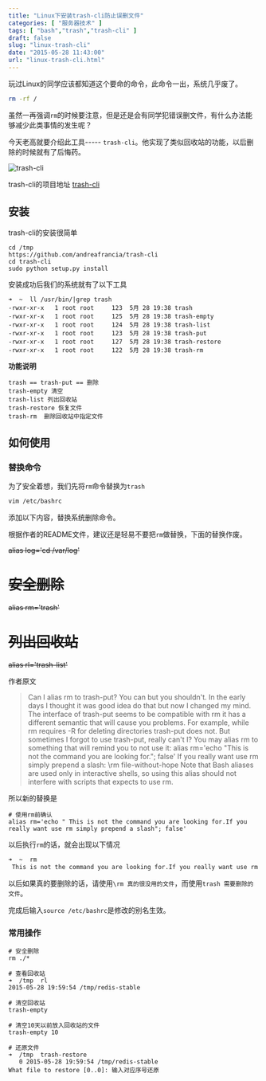 ```yaml
---
title: "Linux下安装trash-cli防止误删文件"
categories: [ "服务器技术" ]
tags: [ "bash","trash","trash-cli" ]
draft: false
slug: "linux-trash-cli"
date: "2015-05-28 11:43:00"
url: "linux-trash-cli.html"
---
```


玩过Linux的同学应该都知道这个要命的命令，此命令一出，系统几乎废了。

```bash
rm -rf /
```

虽然一再强调`rm`的时候要注意，但是还是会有同学犯错误删文件，有什么办法能够减少此类事情的发生呢？

今天老高就要介绍此工具-----  `trash-cli`。他实现了类似回收站的功能，以后删除的时候就有了后悔药。

![trash-cli][1]

<!--more-->


trash-cli的项目地址 [trash-cli][2]

## 安装

trash-cli的安装很简单

```
cd /tmp
https://github.com/andreafrancia/trash-cli
cd trash-cli
sudo python setup.py install
```

安装成功后我们的系统就有了以下工具

```
➜  ~  ll /usr/bin/|grep trash
-rwxr-xr-x   1 root root     123  5月 28 19:38 trash
-rwxr-xr-x   1 root root     125  5月 28 19:38 trash-empty
-rwxr-xr-x   1 root root     124  5月 28 19:38 trash-list
-rwxr-xr-x   1 root root     123  5月 28 19:38 trash-put
-rwxr-xr-x   1 root root     127  5月 28 19:38 trash-restore
-rwxr-xr-x   1 root root     122  5月 28 19:38 trash-rm
```

**功能说明**

```
trash == trash-put == 删除
trash-empty 清空
trash-list 列出回收站
trash-restore 恢复文件
trash-rm  删除回收站中指定文件
```

## 如何使用

### 替换命令

为了安全着想，我们先将`rm`命令替换为`trash`

```bash
vim /etc/bashrc
```

添加以下内容，替换系统删除命令。

根据作者的README文件，建议还是轻易不要把`rm`做替换，下面的替换作废。

<del>

alias log='cd /var/log'

# 安全删除
alias rm='trash'

# 列出回收站
alias rl='trash-list'

</del>

作者原文

> Can I alias rm to trash-put?
You can but you shouldn't. In the early days I thought it was good idea do that but now I changed my mind.
The interface of trash-put seems to be compatible with rm it has a different semantic that will cause you problems. For example, while rm requires -R for deleting directories trash-put does not.
But sometimes I forgot to use trash-put, really can't I?
You may alias rm to something that will remind you to not use it:
alias rm='echo "This is not the command you are looking for."; false'
If you really want use rm simply prepend a slash:
\rm file-without-hope
Note that Bash aliases are used only in interactive shells, so using this alias should not interfere with scripts that expects to use rm.


所以新的替换是

```
# 使用rm前确认
alias rm='echo " This is not the command you are looking for.If you really want use rm simply prepend a slash"; false'
```

以后执行`rm`的话，就会出现以下情况

```bash
➜  ~  rm
 This is not the command you are looking for.If you really want use rm simply prepend a slash
```

以后如果真的要删除的话，请使用`\rm 真的很没用的文件`，而使用`trash 需要删除的文件`。

完成后输入`source /etc/bashrc`是修改的别名生效。

### 常用操作

```
# 安全删除
rm ./*

# 查看回收站
➜  /tmp  rl
2015-05-28 19:59:54 /tmp/redis-stable

# 清空回收站
trash-empty

# 清空10天以前放入回收站的文件
trash-empty 10

# 还原文件
➜  /tmp  trash-restore
   0 2015-05-28 19:59:54 /tmp/redis-stable
What file to restore [0..0]: 输入对应序号还原
```

  [1]: https://blog.phpgao.com/usr/uploads/2015/05/2919137931.jpg
  [2]: https://github.com/andreafrancia/trash-cli